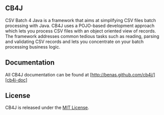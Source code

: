 ## CB4J
CSV Batch 4 Java is a framework that aims at simplifying CSV files batch processing with Java.
CB4J uses a POJO-based development approach which lets you process CSV files with an object oriented view of records.
The framework addresses common tedious tasks such as reading, parsing and validating CSV records and lets you concentrate on your batch processing business logic.

## Documentation
All CB4J documentation can be found at [http://benas.github.com/cb4j/][cb4j-doc]

## License
CB4J is released under the [MIT License][].

[cb4j-doc]: http://benas.github.com/cb4j/
[MIT License]: http://opensource.org/licenses/mit-license.php/